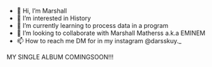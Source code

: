 - 👋 Hi, I’m Marshall
- 👀 I’m interested in History
- 🌱 I’m currently learning to process data in a program
- 💞️ I’m looking to collaborate with Marshall Matherss a.k.a EMINEM
- 📫 How to reach me DM for in my instagram @darsskuy._

<!---
Onlymarshal/Onlymarshal is a ✨ special ✨ repository because its `README.md` (this file) appears on your GitHub profile.
You can click the Preview link to take a look at your changes.
--->
MY SINGLE ALBUM COMINGSOON!!!
